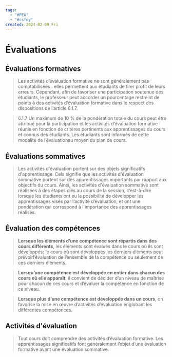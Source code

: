 ```yaml
---
tags:
  - "#PEA"
  - "#csfoy"
created: 2024-02-09 Fri
---
```


# Évaluations

## Évaluations formatives

>Les activités d’évaluation formative ne sont généralement pas comptabilisées : elles permettent aux étudiants de tirer profit de leurs erreurs. Cependant, afin de favoriser une participation soutenue des étudiants, le professeur peut accorder un pourcentage restreint de points à des activités d’évaluation formative dans le respect des dispositions de l’article 6.1.7.

> 6.1.7 Un maximum de 10 % de la pondération totale du cours peut être attribué pour la participation et les activités d’évaluation formative réunis en fonction de critères pertinents aux apprentissages du cours et connus des étudiants. Les étudiants sont informés de cette modalité de l’évaluationau moyen du plan de cours.

## Évaluations sommatives

>Les activités d'évaluation portent sur des objets significatifs d'apprentissage. Cela signifie que les activités d'évaluation sommative portent sur des apprentissages importants par rapport aux objectifs du cours. Ainsi, les activités d'évaluation sommative sont réalisées à des étapes clés au cours de la session, c’est-à-dire lorsque les étudiants ont eu la possibilité de développer les apprentissages visés par l’activité d’évaluation, et ont une pondération qui correspond à l'importance des apprentissages réalisés.

## Évaluation des compétences

> **Lorsque les éléments d’une compétence sont répartis dans des cours différents**, les éléments sont évalués dans le cours où ils sont développés; le cours où sont développés les derniers éléments peut prévoirl’évaluation de l’ensemble de la compétence ou seulement de ces derniers éléments.

> **Lorsqu’une compétence est développée en entier dans chacun des cours où elle apparaît**, il convient de décider d’un niveau de maîtrise pour chacun de ces cours et d’évaluer la compétence en fonction de ce niveau.

> **Lorsque plus d’une compétence est développée dans un cours**, on favorise la mise en œuvre d’activités d’évaluation englobant les différentes compétences.

## Activités d'évaluation

> Tout cours doit comprendre des activités d’évaluation formative. Les apprentissages significatifs font généralement l’objet d’une évaluation formative avant une évaluation sommative.